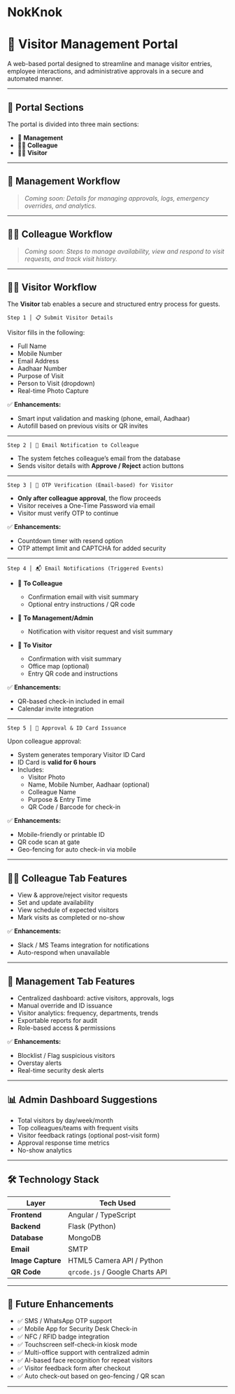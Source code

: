 # NokKnok


# 🏢 Visitor Management Portal

A web-based portal designed to streamline and manage visitor entries, employee interactions, and administrative approvals in a secure and automated manner.

---

## 📂 Portal Sections

The portal is divided into three main sections:

- 🔧 **Management**
- 🧑‍💼 **Colleague**
- 🙋‍♂️ **Visitor**

---

## 🔧 Management Workflow

> _Coming soon: Details for managing approvals, logs, emergency overrides, and analytics._

---

## 🧑‍💼 Colleague Workflow

> _Coming soon: Steps to manage availability, view and respond to visit requests, and track visit history._

---

## 🙋‍♂️ Visitor Workflow

The **Visitor** tab enables a secure and structured entry process for guests.

```
Step 1 │ 📋 Submit Visitor Details
```

Visitor fills in the following:
- Full Name
- Mobile Number
- Email Address
- Aadhaar Number
- Purpose of Visit
- Person to Visit (dropdown)
- Real-time Photo Capture

✅ **Enhancements:**
- Smart input validation and masking (phone, email, Aadhaar)
- Autofill based on previous visits or QR invites

---

```
Step 2 │ 📧 Email Notification to Colleague
```

- The system fetches colleague’s email from the database
- Sends visitor details with **Approve / Reject** action buttons

---

```
Step 3 │ 🔐 OTP Verification (Email-based) for Visitor
```

- **Only after colleague approval**, the flow proceeds
- Visitor receives a One-Time Password via email
- Visitor must verify OTP to continue

✅ **Enhancements:**
- Countdown timer with resend option
- OTP attempt limit and CAPTCHA for added security

---

```
Step 4 │ 📬 Email Notifications (Triggered Events)
```

- 📩 **To Colleague**  
  - Confirmation email with visit summary  
  - Optional entry instructions / QR code

- 📩 **To Management/Admin**  
  - Notification with visitor request and visit summary

- 📩 **To Visitor**  
  - Confirmation with visit summary  
  - Office map (optional)  
  - Entry QR code and instructions

✅ **Enhancements:**
- QR-based check-in included in email
- Calendar invite integration

---

```
Step 5 │ 🪪 Approval & ID Card Issuance
```

Upon colleague approval:
- System generates temporary Visitor ID Card
- ID Card is **valid for 6 hours**
- Includes:
  - Visitor Photo
  - Name, Mobile Number, Aadhaar (optional)
  - Colleague Name
  - Purpose & Entry Time
  - QR Code / Barcode for check-in

✅ **Enhancements:**
- Mobile-friendly or printable ID
- QR code scan at gate
- Geo-fencing for auto check-in via mobile

---

## 🧑‍💼 Colleague Tab Features

- View & approve/reject visitor requests
- Set and update availability
- View schedule of expected visitors
- Mark visits as completed or no-show

✅ **Enhancements:**
- Slack / MS Teams integration for notifications
- Auto-respond when unavailable

---

## 🔧 Management Tab Features

- Centralized dashboard: active visitors, approvals, logs
- Manual override and ID issuance
- Visitor analytics: frequency, departments, trends
- Exportable reports for audit
- Role-based access & permissions

✅ **Enhancements:**
- Blocklist / Flag suspicious visitors
- Overstay alerts
- Real-time security desk alerts

---

## 📊 Admin Dashboard Suggestions

- Total visitors by day/week/month
- Top colleagues/teams with frequent visits
- Visitor feedback ratings (optional post-visit form)
- Approval response time metrics
- No-show analytics

---

## 🛠 Technology Stack

| Layer         | Tech Used                      |
|---------------|--------------------------------|
| **Frontend**  | Angular / TypeScript           |
| **Backend**   | Flask (Python)                 |
| **Database**  | MongoDB                        |
| **Email**     | SMTP                           |
| **Image Capture** | HTML5 Camera API / Python |
| **QR Code**   | `qrcode.js` / Google Charts API|

---

## 🚀 Future Enhancements

- ✅ SMS / WhatsApp OTP support
- ✅ Mobile App for Security Desk Check-in
- ✅ NFC / RFID badge integration
- ✅ Touchscreen self-check-in kiosk mode
- ✅ Multi-office support with centralized admin
- ✅ AI-based face recognition for repeat visitors
- ✅ Visitor feedback form after checkout
- ✅ Auto check-out based on geo-fencing / QR scan

---
